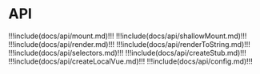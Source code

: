 # API

!!!include(docs/api/mount.md)!!!
!!!include(docs/api/shallowMount.md)!!!
!!!include(docs/api/render.md)!!!
!!!include(docs/api/renderToString.md)!!!
!!!include(docs/api/selectors.md)!!!
!!!include(docs/api/createStub.md)!!!
!!!include(docs/api/createLocalVue.md)!!!
!!!include(docs/api/config.md)!!!
